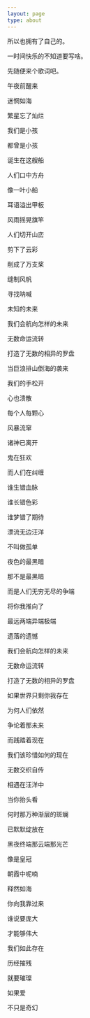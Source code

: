 ```yaml
---
layout: page
type: about
---
```


所以也拥有了自己的。

一时间快乐的不知道要写啥。

先随便来个歌词吧。

午夜前醒来

迷惘如海

繁星忘了灿烂

我们是小孩

都曾是小孩

诞生在这艘船

人们口中方舟

像一叶小船

耳语溢出甲板

风雨摇晃旗竿

人们切开山峦

剪下了云彩

削成了万支桨

缝制风帆

寻找呐喊

未知的未来

我们会航向怎样的未来

无数命运流转

打造了无数的相异的罗盘

当巨浪排山倒海的袭来

我们的手松开

心也溃散

每个人每颗心

风暴流窜

诸神已离开

鬼在狂欢

而人们在纠缠

谁生错血脉

谁长错色彩

谁梦错了期待

漂流无边汪洋

不叫做孤单

夜色的最黑暗

那不是最黑暗

而是人们无穷无尽的争端

将你我推向了

最远两端异端极端

遗落的遗憾

我们会航向怎样的未来

无数命运流转

打造了无数的相异的罗盘

如果世界只剩你我存在

为何人们依然

争论着那未来

而践踏着现在

我们该珍惜如何的现在

无数交织自传

相遇在汪洋中

当你抬头看

何时那万种渐层的斑斓

已默默绽放在

黑夜终端那云端那光芒

像是皇冠

朝霞中呢喃

释然如海

你向我靠过来

谁说要庞大

才能够伟大

我们如此存在

历经摧残

就要璀璨

如果爱

不只是奇幻